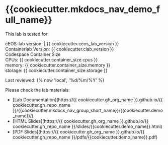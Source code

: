 # {{cookiecutter.mkdocs_nav_demo_full_name}}

This lab is tested for:  

  cEOS-lab version: | {{ cookiecutter.ceos_lab_version }}  
  Containerlab Version: {{ cookiecutter.clab_version }}  
  Codespace Container Size  
    CPUs: {{ cookiecutter.container_size.cpus }}  
    memory: {{ cookiecutter.container_size.memory }}  
    storage: {{ cookiecutter.container_size.storage }}  

Last reviewed: {% now 'local', '%d/%m/%Y' %}  

Please check the lab materials:

- [Lab Documentation](https://{{ cookiecutter.gh_org_name }}.github.io/{{ cookiecutter.gh_repo_name }}/{{cookiecutter.mkdocs_nav_group_short_name}}/{{cookiecutter.demo_name}}/)
- [HTML Slides](https://{{ cookiecutter.gh_org_name }}.github.io/{{ cookiecutter.gh_repo_name }}/slides/{{cookiecutter.demo_name}}.html)
- [PDF Slides](https://{{ cookiecutter.gh_org_name }}.github.io/{{ cookiecutter.gh_repo_name }}/pdfs/{{cookiecutter.demo_name}}.pdf)
